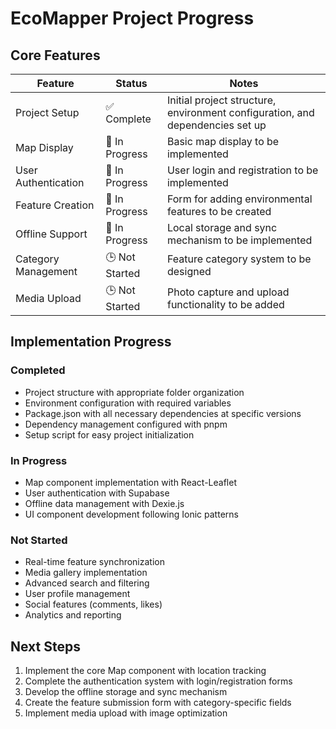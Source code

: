 # EcoMapper Project Progress

## Core Features

| Feature | Status | Notes |
|---------|--------|-------|
| Project Setup | ✅ Complete | Initial project structure, environment configuration, and dependencies set up |
| Map Display | 🔄 In Progress | Basic map display to be implemented |
| User Authentication | 🔄 In Progress | User login and registration to be implemented |
| Feature Creation | 🔄 In Progress | Form for adding environmental features to be created |
| Offline Support | 🔄 In Progress | Local storage and sync mechanism to be implemented |
| Category Management | 🕒 Not Started | Feature category system to be designed |
| Media Upload | 🕒 Not Started | Photo capture and upload functionality to be added |

## Implementation Progress

### Completed
- Project structure with appropriate folder organization
- Environment configuration with required variables
- Package.json with all necessary dependencies at specific versions
- Dependency management configured with pnpm
- Setup script for easy project initialization

### In Progress
- Map component implementation with React-Leaflet
- User authentication with Supabase
- Offline data management with Dexie.js
- UI component development following Ionic patterns

### Not Started
- Real-time feature synchronization
- Media gallery implementation
- Advanced search and filtering
- User profile management
- Social features (comments, likes)
- Analytics and reporting

## Next Steps

1. Implement the core Map component with location tracking
2. Complete the authentication system with login/registration forms
3. Develop the offline storage and sync mechanism
4. Create the feature submission form with category-specific fields
5. Implement media upload with image optimization